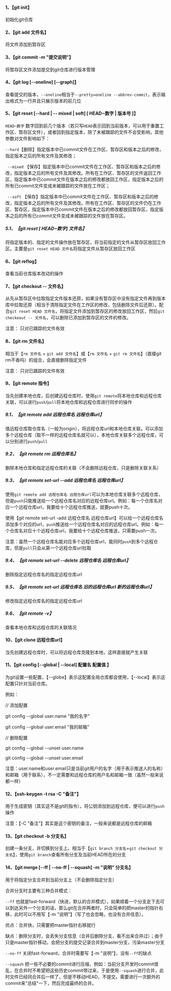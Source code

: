 #### 1、【git init】

初始化git仓库

#### 2、【git add 文件名】

将文件添加到暂存区

#### 3、【git commit -m "提交说明"】

将暂存区文件添加提交到git仓库进行版本管理

#### 4、【git log [--oneline] [--graph]】

查看提交的版本，`--oneline`相当于`--pretty=oneline --abbrev-commit`，表示输出格式为一行并且只展示版本的前几位

#### 5、【git reset [--hard | -- mixed | soft] [ HEAD~数字 | 版本号 ]】

`HEAD~数字` 数字回到前几个版本（若只写`HEAD`表示回到当前版本，可以用于重置工作区、暂存区文件），或者回到指定版本，除了未被跟踪的文件不会受影响，其他参数对文件影响如下：

`
--hard `【删除】指定版本中已commit文件在工作区、暂存区和版本之后的修改，指定版本之后的所有文件及其修改；

`
--mixed` 【保存】指定版本中已commit文件在工作区、暂存区和版本之后的修改，指定版本之后的所有文件及其修改。所有在工作区、暂存区的文件返回工作区，指定版本中已commit文件在版本之后的修改都放回工作区，指定版本之后的所有已commit文件变成未被跟踪的文件放在工作区；

`
--soft` 【保存】指定版本中已commit文件在工作区、暂存区和版本之后的修改，指定版本之后的所有文件及其修改。所有在工作区、暂存区的文件仍在工作区、暂存区，指定版本中已commit文件在版本之后的修改都放回暂存区，指定版本之后的所有已commit文件变成未被跟踪的文件放在暂存区。

##### 5.1、【git reset [ HEAD~数字] 文件名】

将指定版本的、指定的文件操作放在暂存区，将当前指定的文件从暂存区放回工作区。主要是`git reset HEAD 文件名`将指定文件从暂存区放回工作区

#### 6、【git reflog】

查看当前仓库版本改动的操作

#### 7、【git checkout -- 文件名】

从先从暂存区中拉取指定文件版本还原，如果没有暂存区中没有指定文件再到版本库中拉取还原（相当于清除指定文件在工作区的修改，包括删除文件后还原）。配合`git reset HEAD 文件名`，将指定文件添加到暂存区的修改放回工作区，然后`git checkeout -- 文件名`，可以删除已添加到暂存区的文件的修改。

注意： 只对已跟踪的文件有效

#### 8、【git rm 文件名】

相当于【`rm 文件名` + `git add 文件名`】或【`rm 文件名` + `git rm 文件名`】（直接git rm不香吗）的组合，会直接删除指定文件

注意： 只对已跟踪的文件有效

#### 9、【git remote 指令】

当先创建本地仓库，后创建远程仓库时，使用`git remote`将本地仓库和远程仓库关联，可以进行`push`/`pull`将本地仓库和远程仓库进行同步的操作

##### 9.1、【git remote add 远程仓库名 远程仓库url】

值远程仓库取仓库名（一般为origin），将远程仓库url和本地仓库关联。可以添加多个远程仓库（取不一样的远程仓库名就可以），本地仓库关联多个远程仓库，可以分别进行`push`/`pull`

##### 9.2、【git remote rm 远程仓库名】

删除本地仓库和指定远程仓库的关联（不会删除远程仓库，只是删除关联关系）

##### 9.3、【git remote set-url --add 远程仓库名 远程仓库url】

使用`git remote add 远程仓库名 远程仓库url`可以为本地仓库关联多个远程仓库，但是`push`只能推送给一个远程仓库名对应的远程仓库url。例如：每一个仓库名对应一个远程仓库url，我要给十个远程仓库推送，就要push十次。

使用【git remote set-url -add 远程仓库名 远程仓库url】可以给一个远程仓库名添加多个对应的url，`push`推送给一个远程仓库名对应的远程仓库url。例如：每一个仓库名对应十个远程仓库url，我要给十个远程仓库推送，只需要push一次。

注意：虽然一个远程仓库名能对应多个远程仓库url，能同时`push`到多个远程仓库，但是`pull`只会从第一个远程仓库url拉取

##### 9.4、【git remote set-url --delete 远程仓库名 远程仓库url】

删除指定远程仓库名的指定远程仓库url

##### 9.5、【git remote set-url 远程仓库名 旧的远程仓库url 新的远程仓库url】

修改指定远程仓库名的指定远程仓库url

##### 9.6、【git remote -v】

查看本地仓库和远程仓库的关联情况

#### 10、【git clone 远程仓库url】

当先创建远程仓库时，可以将远程仓库克隆到本地，这样直接就产生关联

#### 11、【git config [--global | --local] 配置名 配置值 】

为git设置一些配置，【--globe】表示这配置全局仓库都会使用，【--local】表示这配置只针对当前仓库。

例如：

// 添加配置

git config --global user.name "我的名字"

git config --global user.email "我的邮箱"

// 删除配置

git config --global --unset user.name 

git config --global --unset user.email

注意：user.name和user.email只是当前git用户的名字（用于表示推送人的名称）和邮箱（用于联系），不一定需要和远程仓库的用户名和邮箱一致（虽然一般来说都一样）

#### 12、【ssh-keygen -t rsa -C "备注"】

用于生成密钥（其实这不是git的指令），将公钥添加到远程仓库，便可以进行`push`操作

注意：【-C "备注"】其实是这个密钥的备注，一般来说都是远程仓库的邮箱

#### 13、【git checkout -b 分支名】

创建一条分支，并切换到分支上。相当于【`git branch 分支名`+`git checkout 分支名`】，使用`git branch`查看所有分支及当前HEAD所在的分支

#### 14、【git merge [--ff | --no-ff | --squash] -m "说明" 分支名】

用于将指定分支合并到当前分支上（不会删除指定分支）

合并分支时主要有三种合并模式：

`--ff` 也就是fast-forward（快进，默认的合并模式），如果顺着一个分支走下去可以到达另外一个分支的话，那么git在合并两者时，只会简单的把master的指针右移，此时可以不用写【-m "说明"】（写了也会忽略，也没有合并信息）。

优点：合并快，只需要把master指针右移就行

缺点：删除分支时，会丢失分支信息（合并后删除分支，看不出来合并过）；由于只是master指针移动，会把分支的提交记录合并到master分支，污染master分支

`--no-ff` 关闭fast-forward，合并时需要写【-m "说明"】，没有`--ff`的缺点

`--squash` 把一些不必要的commit进行压缩，例如：当前分支开发时commit很乱，在合并时不希望把这些历史commit带过来，于是使用`--squash`进行合并，此时文件已经同合并后一样了，但是不移动HEAD，不提交。需要进行一次额外的commit来"总结"一下，然后完成最终的合并。
